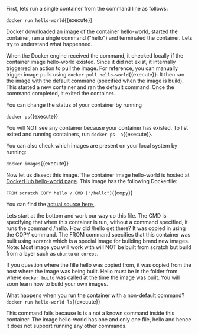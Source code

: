 First, lets run a single container from the command line as follows:

`docker run hello-world`{{execute}}

Docker downloaded an image of the container hello-world, started the container, ran a single command ("hello") and terminated the container. Lets try to understand what happenned. 

When the Docker engine received the command, it checked locally if the container image hello-world existed. Since it did not exist, it internally triggerred an action to pull the image. For reference, you can manually trigger image pulls using `docker pull hello-world`{{execute}}. It then ran the image with the default command (specified when the image is build). This started a new container and ran the default command. Once the command completed, it exited the container. 

You can change the status of your container by running 

`docker ps`{{execute}}

You will NOT see any container because your container has existed. To list exited and running containers, run `docker ps -a`{{execute}}. 

You can also check which images are present on your local system by running:

`docker images`{{execute}}


Now let us dissect this image. The container image hello-world is hosted at [DockerHub hello-world page](https://hub.docker.com/_/hello-world/). This image has the following Dockerfile: 

`
FROM scratch
COPY hello /
CMD ["/hello"]
`{{copy}}

You can find the [ actual source here ](https://github.com/docker-library/hello-world/blob/master/hello-world/Dockerfile).


Lets start at the bottom and work our way up this file. The CMD is specifying that when this container is run, without a command specified, it runs the command /hello. How did /hello get there? It was copied in using the COPY command. The FROM command specifies that this container was built using `scratch` which is a special image for building brand new images. Note: Most image you will work with will NOT be built from scratch but build from a layer such as `ubuntu` or `coreos`. 

If you question where the fille hello was copied from, it was copied from the host where the image was being built. Hello must be in the folder from where `docker build` was called at the time the image was built. You will soon learn how to build your own images.


What happens when you run the container with a non-default command? `docker run hello-world ls`{{execute}} 

This command fails because ls is a not a known command inside this container. The image hello-world has one and only one file, hello and hence it does not support running any other commands.

